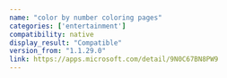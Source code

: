 ```yaml
---
name: "color by number coloring pages"
categories: ['entertainment']
compatibility: native
display_result: "Compatible"
version_from: "1.1.29.0"
link: https://apps.microsoft.com/detail/9N0C67BN8PW9
---
```

